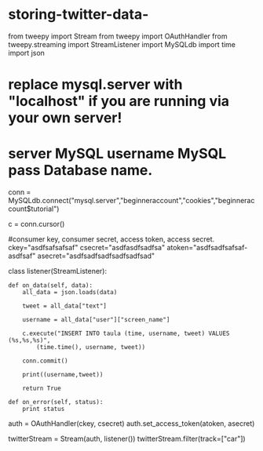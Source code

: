 # storing-twitter-data-
from tweepy import Stream
from tweepy import OAuthHandler
from tweepy.streaming import StreamListener
import MySQLdb
import time
import json



#        replace mysql.server with "localhost" if you are running via your own server!
#                        server       MySQL username	MySQL pass  Database name.
conn = MySQLdb.connect("mysql.server","beginneraccount","cookies","beginneraccount$tutorial")

c = conn.cursor()


#consumer key, consumer secret, access token, access secret.
ckey="asdfsafsafsaf"
csecret="asdfasdfsadfsa"
atoken="asdfsadfsafsaf-asdfsaf"
asecret="asdfsadfsadfsadfsadfsad"

class listener(StreamListener):

    def on_data(self, data):
        all_data = json.loads(data)
        
        tweet = all_data["text"]
        
        username = all_data["user"]["screen_name"]
        
        c.execute("INSERT INTO taula (time, username, tweet) VALUES (%s,%s,%s)",
            (time.time(), username, tweet))

        conn.commit()

        print((username,tweet))
        
        return True

    def on_error(self, status):
        print status

auth = OAuthHandler(ckey, csecret)
auth.set_access_token(atoken, asecret)

twitterStream = Stream(auth, listener())
twitterStream.filter(track=["car"])

